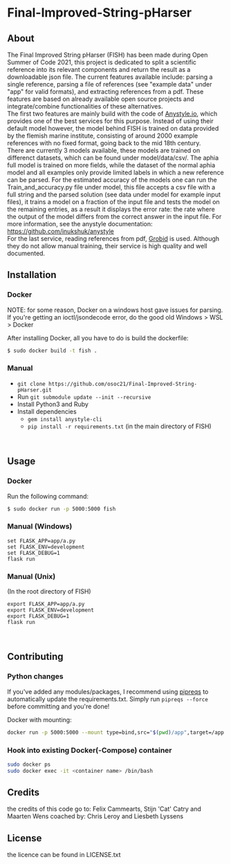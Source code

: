 ﻿# Final-Improved-String-pHarser

## About
The Final Improved String pHarser (FISH) has been made during Open Summer of Code 2021, this project is dedicated to split a scientific reference into its relevant components and return the result as a downloadable json file.
The current features available include: parsing a single reference, parsing a file of references (see "example data" under "app" for valid formats), and extracting references from a pdf.
These features are based on already available open source projects and integrate/combine functionalities of these alternatives.   
The first two features are mainly build with the code of [Anystyle.io](https://anystyle.io/), which provides one of the best services for this purpose.
Instead of using their default model however, the model behind FISH is trained on data provided by the flemish marine institute, consisting of around 2000 example
references with no fixed format, going back to the mid 18th century.   
There are currently 3 models available, these models are trained on differenct datasets, which can be found under model/data/csv/.
The aphia full model is trained on more fields, while the dataset of the normal aphia model and all examples only provide limited labels in which a new reference can be parsed.
For the estimated accuracy of the models one can run the Train_and_accuracy.py file under model, this file accepts a csv file with a full string and the parsed solution (see data under model for example input files),
it trains a model on a fraction of the input file and tests the model on the remaining entries, as a result it displays the error rate: the rate where the output of the model differs from the correct answer in the input file.
For more information, see the anystyle documentation: https://github.com/inukshuk/anystyle     
For the last service, reading references from pdf, [Grobid](https://grobid.readthedocs.io/en/latest/) is used. 
Although they do not allow manual training, their service is high quality and well documented.

## Installation

### Docker
NOTE: for some reason, Docker on a windows host gave issues for parsing. If you're getting an ioctl/jsondecode error, do the good old Windows > WSL > Docker

After installing Docker, all you have to do is build the dockerfile:
```bash
$ sudo docker build -t fish .
```

### Manual
- `git clone https://github.com/osoc21/Final-Improved-String-pHarser.git`
- Run `git submodule update --init --recursive`
- Install Python3 and Ruby
- Install dependencies
    - `gem install anystyle-cli`
    - `pip install -r requirements.txt` (in the main directory of FISH)

<br>

## Usage

### Docker
Run the following command:
```bash
$ sudo docker run -p 5000:5000 fish
```

### Manual (Windows)
```
set FLASK_APP=app/a.py
set FLASK_ENV=development
set FLASK_DEBUG=1
flask run
```

### Manual (Unix)
(In the root directory of FISH)
```
export FLASK_APP=app/a.py
export FLASK_ENV=development
export FLASK_DEBUG=1
flask run
```

<br>

## Contributing
### Python changes
If you've added any modules/packages, I recommend using [pipreqs](https://pypi.org/project/pipreqs/) to automatically update the requirements.txt. Simply run `pipreqs --force` before committing and you're done!

Docker with mounting:
```bash
docker run -p 5000:5000 --mount type=bind,src="$(pwd)/app",target=/app --mount type=bind,src="$(pwd)/model",target=/app/model --mount type=bind,src="$(pwd)/temp",target=/app/temp fish 
```

### Hook into existing Docker(-Compose) container

```bash
sudo docker ps
sudo docker exec -it <container name> /bin/bash 
```

## Credits
the credits of this code go to:
Felix Cammearts, Stijn 'Cat' Catry and Maarten Wens
coached by: Chris Leroy and Liesbeth Lyssens

## License
the licence can be found in LICENSE.txt